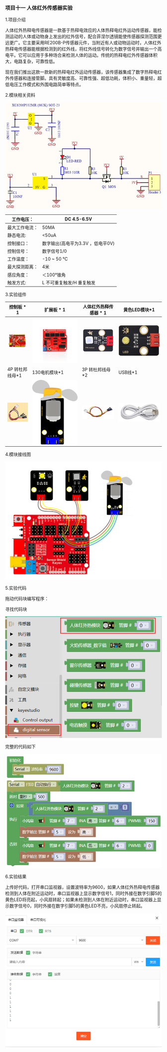 ### 项目十一 人体红外传感器实验

1.项目介绍

人体红外热释电传感器是一款基于热释电效应的人体热释电红外运动传感器，能检测运动的人体或动物身上发出的红外信号，配合菲涅尔透镜能使传感器探测范围更远更广。它主要采用RE200B-P传感器元件，当附近有人或动物运动时，人体红外热释电传感器能根据检测到的红外线，将红外线信号转化为数字信号并输出一个高电平。它可以应用于多种场合来检测人体的运动。传统的热释电红外传感器体积大，电路复杂，可靠性低。

现在我们推出这款一款新的热释电红外运动传感器，该传感器集成了数字热释电红外传感器和连接管脚。具有灵敏度高、可靠性强、超低功耗，体积小、重量轻，超低电压工作模式和外围电路简单等特点。

2.模块相关资料

![](./media/image-20250723161051866.png)

| 工作电压：     | DC 4.5-6.5V                       |
| -------------- | --------------------------------- |
| 最大工作电流： | 50MA                              |
| 静态电流:      | &lt;50uA                          |
| 控制接口：     | 数字输出(高电平为3.3V ，低电平0V) |
| 控制信号：     | 数字信号1/0                       |
| 工作温度：     | -10 ~ 50 ℃                        |
| 最大探测距离： | 4米                               |
| 感应角度：     | ＜100°锥角                        |
| 触发方式:      | L 不可重复触发/H 重复触发         |

3.实验组件

| 控制板 * 1                               | 扩展板 * 1                               | 人体红外热释传感器 * 1                   | 黄色LED模块*1                            |
| ---------------------------------------- | ---------------------------------------- | ---------------------------------------- | ---------------------------------------- |
| ![](./media/image-20250723144253824.png) | ![](./media/image-20250723144304891.png) | ![](./media/image-20250723162400659.png) | ![](./media/image-20250723144321118.png) |
| 4P 转杜邦线母*1                          | 130电机模块*1                            | 3P 转杜邦线母*2                          | USB线*1                                  |
| ![](./media/image-20250723154230450.png) | ![](./media/image-20250723154216235.png) | ![](./media/image-20250723144330632.png) | ![](./media/image-20250723144313049.png) |

4.模块接线图

![](./media/image-20250723162632967.png)

5.实验代码

拖动代码块编写程序：

寻找代码块

![](./media/image-20250723162704947.png)

完整的代码如下

![](./media/image-20250723162736668.png)

6.实验结果

上传好代码，打开串口监视器，设置波特率为9600，如果人体红外热释电传感器检测到人体在附近运动时，串口监视器上显示数字信号1，同时外接在数字引脚5的黄色LED将亮起，小风扇转起；如果未检测到人体在附近运动时，串口监视器上显示数字信号0，同时外接在数字引脚5的黄色LED不亮，小风扇停止转起。

![](./media/image-20250723162759844.png)

